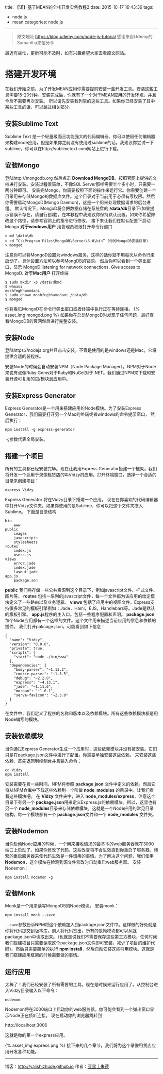 title: 【译】基于MEAN的全栈开发实例教程2
date: 2015-10-17 16:43:39
tags:
- node.js
- mean
categories: node.js
---


>原文地址 https://blog.udemy.com/node-js-tutorial
>感谢来自Udemy的Samantha来信分享

最近有些忙，更新可能不及时，如有兴趣希望大家去看原文网站。

<!-- more -->

# 搭建开发环境
在我们开始之前，为了开发MEAN应用你需要提前安装一些开发工具。安装这些工具需要15-20分钟。安装完成后，你就有了一个对于MEAN应用的开发环境，并且今后不需要再次安装。
所以请先安装我列举的这些工具。如果你已经安装了其中某些工具的话，可以跳过相关部分。

## 安装Sublime Text
Sublime Text 是一个轻量级而且功能强大的代码编辑器。你可以使用任何编辑器来构建node应用，但是如果你之前没有使用过sublime的话，我建议你尝试一下sublime。你可以在http://sublimetext.com网站上进行下载。
## 安装Mongo
登陆http://mongodb.org 然后点击 **Download MongoDB**。按照官网上提供的文档进行安装。安装过程很简单，不像SQL Server那样需要半个多小时，只需要一两分钟即可。
安装完Mongo，你需要按照下面的操作来运行它。你需要创建一个目录用来存储Mongo的数据库文件。这个目录对于当前用于必须有写权限。然后你需要启动MongoD(Mongo Daemon)，这是一个用来处理数据请求的后台进程。
默认情况下，MongoD将会把数据存储在系统盘的 **/data/db**目录下(如果提示错误不存在，请自行创建)。在本教程中我建议你保持默认设置。如果你希望修改这个路径，请参考官网上的指令进行修改。
接下来让我们在默认配置下启动Mongo
**对于windows用户**
用管理员权限打开命令行窗口

    > md \data\db
    > cd “C:\Program Files\MongoDB\Server\3.0\bin” (你的MongoDB安装目录)
    > mongod

注意你可以将MongoD设置为windows服务，这样的话你就不用每次从命令行来启动了。具体设置方法可以参考MongDB的官网。
然后你可以看到一个弹出窗口，显示 MongoD listening for network connections. Give access to MongoD.
**对于Mac用户**
打开终端

    $ sudo mkdir -p /data/dbmd 
    $ whoami
    moshfeghhamedani
    $ sudo chown moshfeghhamedani /data/db
    $ mongod
你将看见MongoD在命令行弹出窗口或者终端中执行正在等待连接。
{% asset_img mongod.png %}
如果你在启动MongoD时发现了任何问题，最好查看MongoDB的官网然后进行完整安装。

## 安装Node
登陆https://nodejs.org并且点击安装。不管是使用的是windows还是Mac，它将提供合适的装程序。

安装Node的时候会自动安装NPM（Node Package Manager）。NPM对于Node来说有点像Ruby Gems对于Ruby和NuGet对于.NET。我们通过NPM来下载和安装开源可复用的包/模块到应用中。

## 安装Express Generator
Express Generator是一个用来搭建应用的Node模块。为了安装Express Generator，我们需要打开另一个Mac的终端或者windows的命令提示窗口，
然后执行：
    
    npm install -g express-generator
`-g`参数代表全局安装。

## 搭建一个项目
所有的工具都已经安装完毕。现在让我用Express Generator搭建一个框架。我们将开发一个适用于录像租赁店的叫Vidzy的应用。打开终端窗口，选择一个合适的目录来创建项目：

    express Vidzy
Express Generator 将在Vidzy目录下搭建一个应用。
现在在你喜欢的代码编辑器中打开Vidzy文件夹。如果你使用的是Sublime，你可以把这个文件夹拖入Sublime。
下面是目录结构
    
    bin
        www
    public
        images
        javascripts
        stylesheets
    routes
        index.js
        users.js
    views
        error.jade
        index.jade
        layout.jade
    app.js
        package.son
**public** 我们将存储一些公共资源到这个目录下，例如javascript文件、样式文件、图片等。
**routes** 包括一系列的javascript文件，每一个文件都为该应用的给定模块定义了一些路由以及业务逻辑。
**views** 包括了应用中的视图文件。Express支持很多常见的模板引擎例如：Jade，Haml，EJS，Handlebars等。Jade是默认的模板引擎。
**app.js**程序的主入口。包括一些程序配置和声明。
**package.json**每个Node应用都有一个这样的文件。这个文件用来描述当前应用的信息和依赖的插件。
我们打开pakcage.json，可能看到如下信息：

    {
      "name": "Vidzy",
      "version": "0.0.0",
      "private": true,
      "scripts": {
        "start": "node ./bin/www"
      },
      "dependencies": {
        "body-parser": "~1.13.2",
        "cookie-parser": "~1.3.5",
        "debug": "~2.2.0",
        "express": "~4.13.1",
        "jade": "~1.11.0",
        "morgan": "~1.6.1",
        "serve-favicon": "~2.3.0"
      }
    } 
在文件中，我们定义了程序的名称和版本以及依赖模块。所有这些依赖模块都是用Node编写的模块。

## 安装依赖模块
当你通过Express Generator生成一个应用时，这些依赖模块并没有被安装。它们只是在package.json文件中进行了配置。你需要单独安装这些依赖。
来安装这些依赖，首先返回到控制台并且输入命令：
    
    cd Vidzy
    npm install
安装需要花费一些时间。NPM将参照 **package.json** 文件中定义的依赖。然后它将从NPM仓库中下载这些依赖到一个叫做 **node_modules** 的目录中。让我们看看这些模块吧。
在 **Vidzy** 文件夹中，进入 **node_modules/express**，注意这个目录下有另一个 **package.json**用来定义Express.js的依赖模块。所以，这里也有另一个 **node_modules**目录来存储依赖模块。这就是一个Node应用的常见目录结构。每一个模块都有一个 **package.json**文件和一个 **node_modules** 文件夹。

## 安装Nodemon
当你启动Node应用的时候，一个用来接收请求的最基本的web服务器就在3000端口上启动了。如果你修改了代码，这些改变将不会生效直到你重启了服务器。频繁的重启服务器来使代码生效是一件蛋疼的事情。为了解决这个问题，我们使用 **Nodemon**，这个模块在检测到源文件修改时自动重启web服务器。
安装Nodemon：

    npm install nodemon -g

## 安装Monk
Monk是一个用来读写MongoDB的Node模块。
安装monk：

    npm install monk --save
`--save`参数告诉NPM将这个依赖加入到package.json文件中。这样做的好处就是你将代码提交到版本库，别人将代码签出，所有的依赖模块都可以从就package.json中读取出来。（也就是说我们不需要保存这些第三方模块，任何时候我们搭建项目只需要读取这个package.json文件即可安装，减少了项目的维护代码）。然后只需要简单的执行 **npm install**，然后自动安装这些引用模块。这就是我们搭建应用框架的时候需要做的事情。

## 运行应用
太棒了！我们已经安装了所有需要的工具。现在是时候来运行应用了。从控制台进入Vidzy目录输入以下命令：

    nodemon
Nodemon将在3000端口上启动你的web服务器。你可能会看到一个弹出窗口显示Node正在侦听连接。
现在启动你的浏览器跳转到 

http://localhost:3000

这就是你的第一个express应用。

{% asset_img express.png %}
接下来的几个章节，我们将为这个录像租赁店应用开发各种功能。

- - - 
博客：http://yalishizhude.github.io
作者：[亚里士朱德](http://yalishizhude.github.io/about/)